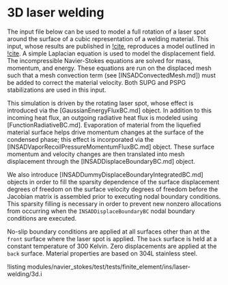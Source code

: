 # 3D laser welding

The input file below can be used to model a full rotation of a laser spot around
the surface of a cubic representation of a welding material. This input, whose
results are published in [!cite](lindsay2021automatic),
reproduces a model outlined in [!cite](noble2007use). A simple Laplacian
equation is used to model the displacement field. The incompressible
Navier-Stokes equations are solved for mass, momentum, and energy. These
equations are run on the displaced mesh such that a mesh convection term (see
[INSADConvectedMesh.md]) must be added to correct the material
velocity. Both SUPG and PSPG stabilizations are used in this input.

This simulation is driven by the rotating laser spot, whose effect is introduced
via the [GaussianEnergyFluxBC.md] object. In addition to this incoming heat
flux, an outgoing radiative heat flux is modeled using [FunctionRadiativeBC.md].
Evaporation of material from the liquefied material surface helps
drive momentum changes at the surface of the condensed phase; this effect is incorporated via the
[INSADVaporRecoilPressureMomentumFluxBC.md] object. These surface momentum and velocity
changes are then translated into mesh displacement
through the [INSADDisplaceBoundaryBC.md] object.

We also introduce
[INSADDummyDisplaceBoundaryIntegratedBC.md] objects in order to fill the
sparsity dependence of the surface displacement degrees of freedom on the
surface velocity degrees of freedom before the Jacobian matrix is assembled
prior to executing nodal boundary conditions. This sparsity filling is necessary
in order to prevent new nonzero allocations from occurring when the
`INSADDisplaceBoundaryBC` nodal boundary conditions are executed.

No-slip
boundary conditions are applied at all surfaces other than at the `front`
surface where the laser spot is applied. The `back` surface is held at a
constant temperature of 300 Kelvin. Zero displacements are applied at the `back`
surface. Material properties are based on 304L stainless steel.

!listing modules/navier_stokes/test/tests/finite_element/ins/laser-welding/3d.i
